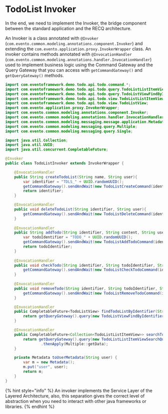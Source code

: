 # TodoList Invoker

In the end, we need to implement the Invoker, the bridge component between the standard application and the RECQ architecture.

An Invoker is a class annotated with `@Invoker` (`com.evento.common.modeling.annotations.component.Invoker`) and extending the `com.evento.application.proxy.InvokerWrapper` class. An invoker contains methods annotated with `@InvocationHandler` (`com.evento.common.modeling.annotations.handler.InvocationHandler`) used to implement business logic using the Command Gateway and the Query Gateway that you can access with `getCommandGateway()` and `getQueryGateway()` methods.

```java
import com.eventoframework.demo.todo.api.todo.command.*;
import com.eventoframework.demo.todo.api.todo.query.TodoListListItemViewSearchQuery;
import com.eventoframework.demo.todo.api.todo.query.TodoListViewFindByIdentifierQuery;
import com.eventoframework.demo.todo.api.todo.view.TodoListListItemView;
import com.eventoframework.demo.todo.api.todo.view.TodoListView;
import com.evento.application.proxy.InvokerWrapper;
import com.evento.common.modeling.annotations.component.Invoker;
import com.evento.common.modeling.annotations.handler.InvocationHandler;
import com.evento.common.modeling.messaging.message.application.Metadata;
import com.evento.common.modeling.messaging.query.Multiple;
import com.evento.common.modeling.messaging.query.Single;

import java.util.Collection;
import java.util.UUID;
import java.util.concurrent.CompletableFuture;

@Invoker
public class TodoListInvoker extends InvokerWrapper {

    @InvocationHandler
    public String createTodoList(String name, String user){
        var identifier = "TDLS_" + UUID.randomUUID();
        getCommandGateway().sendAndWait(new TodoListCreateCommand(identifier, name), toUserMetadata(user));
        return identifier;
    }

    @InvocationHandler
    public void deleteTodoList(String identifier, String user){
        getCommandGateway().sendAndWait(new TodoListDeleteCommand(identifier), toUserMetadata(user));
    }
    
    @InvocationHandler
    public String addTodo(String identifier, String content, String user){
        var todoIdentifier = "TODO_" + UUID.randomUUID();
        getCommandGateway().sendAndWait(new TodoListAddTodoCommand(identifier, todoIdentifier, content), toUserMetadata(user));
        return todoIdentifier;
    }
    
    @InvocationHandler
    public void checkTodo(String identifier, String todoIdentifier, String user){
        getCommandGateway().sendAndWait(new TodoListCheckTodoCommand(identifier, todoIdentifier), toUserMetadata(user));
    }
    
    @InvocationHandler
    public void removeTodo(String identifier, String todoIdentifier, String user){
        getCommandGateway().sendAndWait(new TodoListRemoveTodoCommand(identifier, todoIdentifier), toUserMetadata(user));
    }

    @InvocationHandler
    public CompletableFuture<TodoListView> findTodoListByIdentifier(String identifier){
        return getQueryGateway().query(new TodoListViewFindByIdentifierQuery(identifier)).thenApply(Single::getData);
    }

    @InvocationHandler
    public CompletableFuture<Collection<TodoListListItemView>> searchTodoList(String nameLike, int page){
        return getQueryGateway().query(new TodoListListItemViewSearchQuery(nameLike, page, 15))
                .thenApply(Multiple::getData);
    }

    private Metadata toUserMetadata(String user) {
        var m = new Metadata();
        m.put("user", user);
        return m;
    }
}
```

{% hint style="info" %}
An invoker implements the Service Layer of the Layered Architecture, also, this separation gives the correct level of abstraction when you need to interact with other java frameworks or libraries.
{% endhint %}
